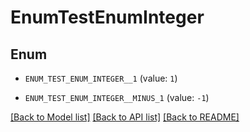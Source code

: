 # EnumTestEnumInteger

## Enum


* `ENUM_TEST_ENUM_INTEGER__1` (value: `1`)

* `ENUM_TEST_ENUM_INTEGER__MINUS_1` (value: `-1`)


[[Back to Model list]](../README.md#documentation-for-models) [[Back to API list]](../README.md#documentation-for-api-endpoints) [[Back to README]](../README.md)


